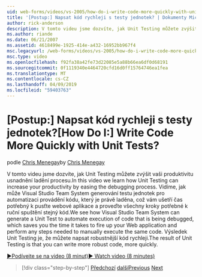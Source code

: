 ```yaml
---
uid: web-forms/videos/vs-2005/how-do-i-write-code-more-quickly-with-unit-tests
title: '[Postup:] Napsat kód rychleji s testy jednotek? | Dokumenty Microsoft'
author: rick-anderson
description: V tomto videu jsme dozvíte, jak Unit Testing můžete zvýšit vaši produktivitu usnadnění ladění procesu. Můžeme vidět, jak může Visual Studio Team System generovat U....
ms.author: riande
ms.date: 06/21/2007
ms.assetid: 4618499e-1925-414e-a432-16952bb967f4
msc.legacyurl: /web-forms/videos/vs-2005/how-do-i-write-code-more-quickly-with-unit-tests
msc.type: video
ms.openlocfilehash: f92fa38a42fe73d22085e5a88b66ea6df0d68191
ms.sourcegitcommit: 0f1119340e4464720cfd16d0ff15764746ea1fea
ms.translationtype: MT
ms.contentlocale: cs-CZ
ms.lasthandoff: 04/09/2019
ms.locfileid: "59403763"
---
```

# <a name="how-do-i-write-code-more-quickly-with-unit-tests"></a><span data-ttu-id="bbde6-105">[Postup:] Napsat kód rychleji s testy jednotek?</span><span class="sxs-lookup"><span data-stu-id="bbde6-105">[How Do I:] Write Code More Quickly with Unit Tests?</span></span>

<span data-ttu-id="bbde6-106">podle [Chris Menegay](https://twitter.com/CMenegay)</span><span class="sxs-lookup"><span data-stu-id="bbde6-106">by [Chris Menegay](https://twitter.com/CMenegay)</span></span>

<span data-ttu-id="bbde6-107">V tomto videu jsme dozvíte, jak Unit Testing můžete zvýšit vaši produktivitu usnadnění ladění procesu.</span><span class="sxs-lookup"><span data-stu-id="bbde6-107">In this video we learn how Unit Testing can increase your productivity by easing the debugging process.</span></span> <span data-ttu-id="bbde6-108">Vidíme, jak může Visual Studio Team System generování testu jednotek pro automatizaci provádění kódu, který je právě laděna, což vám ušetří čas potřebný k pusťte webové aplikace a proveďte všechny kroky potřebné k ruční spuštění stejný kód.</span><span class="sxs-lookup"><span data-stu-id="bbde6-108">We see how Visual Studio Team System can generate a Unit Test to automate execution of code that is being debugged, which saves you the time it takes to fire up your Web application and perform any steps needed to manually execute the same code.</span></span> <span data-ttu-id="bbde6-109">Výsledek Unit Testing je, že můžete napsat robustnější kód rychleji.</span><span class="sxs-lookup"><span data-stu-id="bbde6-109">The result of Unit Testing is that you can write more robust code, more quickly.</span></span>

[<span data-ttu-id="bbde6-110">&#9654;Podívejte se na video (8 minut)</span><span class="sxs-lookup"><span data-stu-id="bbde6-110">&#9654; Watch video (8 minutes)</span></span>](https://channel9.msdn.com/Blogs/ASP-NET-Site-Videos/how-do-i-write-code-more-quickly-with-unit-tests)

> [!div class="step-by-step"]
> <span data-ttu-id="bbde6-111">[Předchozí](how-do-i-create-my-own-bug-work-item.md)
> [další](how-do-i-practice-test-driven-development.md)</span><span class="sxs-lookup"><span data-stu-id="bbde6-111">[Previous](how-do-i-create-my-own-bug-work-item.md)
[Next](how-do-i-practice-test-driven-development.md)</span></span>

